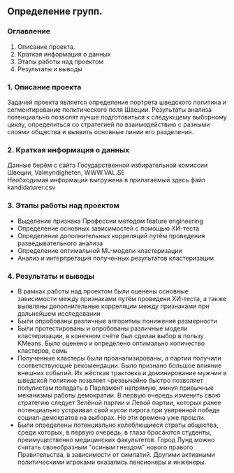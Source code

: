 ## Определение групп. 
### Оглавление
1. Описание проекта.
2. Краткая информация о данных
3. Этапы работы над проектом
4. Результаты и выводы

### 1. Описание проекта
Задачей проекта является определение портрета шведского политика и сегментирование политического поля Швеции. Результаты анализа потенциально позволят лучше подготовиться к следующему выборному циклу, определиться со стратегией по взаимодействию с разными слоями общества и выявить основные линии его разделения.

### 2. Краткая информация о данных
Данные берём с сайта Государственной избирательной комиссии Швеции, Valmyndigheten, WWW.VAL.SE </br> 
Необходимая информация выгружена в прилагаемый здесь файл kandidaturer.csv

### 3. Этапы работы над проектом
* Выделение признака Профессии методом feature engineering
* Определение основных зависимостей с помощью ХИ-теста
* Определение дополнительных корреляций путём проведения разведывательного анализа
* Определение оптимальной ML-модели кластеризации
* Анализ и интерпретация полученных результатов кластеризации

### 4. Результаты и выводы
* В рамках работы над проектом были оценены основные зависимости между признаками путём проведени ХИ-теста, а также выявляны дополнительные корреляции между признаками при дальнейшем исследовании
* Были опробованы различные алгоритмы понижения размерности
* Были протестированы и опробованы различные модели кластеризации, в конечном счёте был сделан выбор в пользу KMeans. Было оценено и определено оптимально количество кластеров, семь
* Полученные кластеры были проанализированы, а партии получили соответствующие рекомендации. Было признано большое влияние внешних событий. Их жёсткая трактовка и доминирование мужчин в шведской политике позвляет чрезвычайно быстро  позволяет популистам попадать в Парламент напрямую, минуя привычные механизмы работы демократии. В первую очередь изменить свою стратегию следует Зелёной партии и Левой партии, которых ранее потенциально устраивал свой кусок пирога при уверенной победе социал-демократов на выборах. Но эти времена уже прошли. 
* Были определены потенциально колеблющиеся страты общества, среди которых, в первую очередь, в глаза бросаются студенты, преимущественно медицинских факультетов. Город Лунд можно считать своеобразным "осиным гнездом" нового правого Правительства, в зависимости от симпатий. Другими активными политическими игроками оказались пенсионеры и инженеры.
